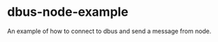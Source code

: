 dbus-node-example
=================

An example of how to connect to dbus and send a message from node. 
